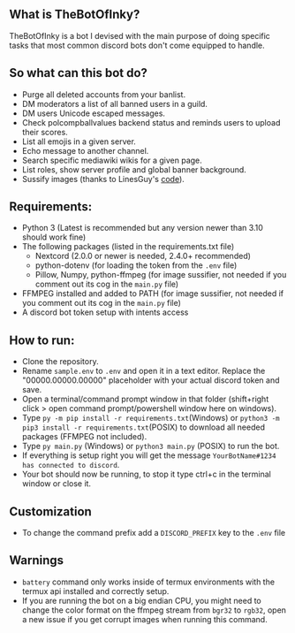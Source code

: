 ## What is TheBotOfInky?
TheBotOfInky is a bot I devised with the main purpose of doing specific tasks that most common discord bots don't come equipped to handle.

## So what can this bot do?
- Purge all deleted accounts from your banlist.
- DM moderators a list of all banned users in a guild.
- DM users Unicode escaped messages.
- Check polcompballvalues backend status and reminds users to upload their scores.
- List all emojis in a given server.
- Echo message to another channel.
- Search specific mediawiki wikis for a given page.
- List roles, show server profile and global banner background.
- Sussify images (thanks to LinesGuy's [code](https://github.com/LinesGuy/img_sussifier/)).

## Requirements:
 - Python 3 (Latest is recommended but any version newer than 3.10 should work fine)
 - The following packages (listed in the requirements.txt file)
    - Nextcord (2.0.0 or newer is needed, 2.4.0+ recommended)
    - python-dotenv (for loading the token from the `.env` file)
    - Pillow, Numpy, python-ffmpeg (for image sussifier, not needed if you comment out its cog in the `main.py` file)
 - FFMPEG installed and added to PATH (for image sussifier, not needed if you comment out its cog in the `main.py` file)
 - A discord bot token setup with intents access

## How to run:
 - Clone the repository.
 - Rename `sample.env` to `.env` and open it in a text editor. Replace the "00000.00000.00000" placeholder with your actual discord token and save.
 - Open a terminal/command prompt window in that folder (shift+right click > open command prompt/powershell window here on windows).
 - Type `py -m pip install -r requirements.txt`(Windows) or `python3 -m pip3 install -r requirements.txt`(POSIX) to download all needed packages (FFMPEG not included).
 - Type `py main.py` (Windows) or `python3 main.py` (POSIX) to run the bot.
 - If everything is setup right you will get the message `YourBotName#1234 has connected to discord`.
 - Your bot should now be running, to stop it type ctrl+c in the terminal window or close it.

## Customization
 - To change the command prefix add a `DISCORD_PREFIX` key to the `.env` file

## Warnings
 - `battery` command only works inside of termux environments with the termux api installed and correctly setup.
 - If you are running the bot on a big endian CPU, you might need to change the color format on the ffmpeg stream from `bgr32` to `rgb32`, open a new issue if you get corrupt images when running this command.